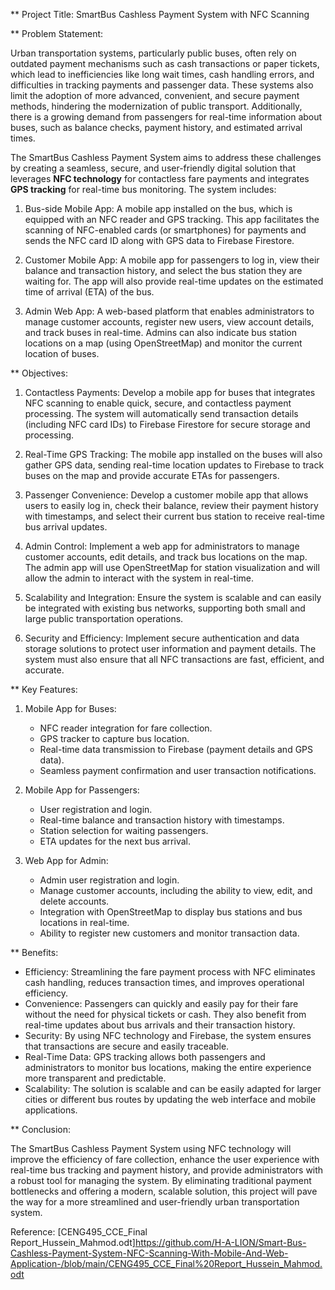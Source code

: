 ** Project Title: SmartBus Cashless Payment System with NFC Scanning

** Problem Statement:

Urban transportation systems, particularly public buses, often rely on outdated payment mechanisms such as cash transactions or paper tickets, which lead to inefficiencies like long wait times, cash handling errors, and difficulties in tracking payments and passenger data. These systems also limit the adoption of more advanced, convenient, and secure payment methods, hindering the modernization of public transport. Additionally, there is a growing demand from passengers for real-time information about buses, such as balance checks, payment history, and estimated arrival times.

The SmartBus Cashless Payment System aims to address these challenges by creating a seamless, secure, and user-friendly digital solution that leverages **NFC technology** for contactless fare payments and integrates **GPS tracking** for real-time bus monitoring. The system includes:

1. Bus-side Mobile App: A mobile app installed on the bus, which is equipped with an NFC reader and GPS tracking. This app facilitates the scanning of NFC-enabled cards (or smartphones) for payments and sends the NFC card ID along with GPS data to Firebase Firestore.

2. Customer Mobile App: A mobile app for passengers to log in, view their balance and transaction history, and select the bus station they are waiting for. The app will also provide real-time updates on the estimated time of arrival (ETA) of the bus.

3. Admin Web App: A web-based platform that enables administrators to manage customer accounts, register new users, view account details, and track buses in real-time. Admins can also indicate bus station locations on a map (using OpenStreetMap) and monitor the current location of buses.

** Objectives:

1. Contactless Payments: Develop a mobile app for buses that integrates NFC scanning to enable quick, secure, and contactless payment processing. The system will automatically send transaction details (including NFC card IDs) to Firebase Firestore for secure storage and processing.

2. Real-Time GPS Tracking: The mobile app installed on the buses will also gather GPS data, sending real-time location updates to Firebase to track buses on the map and provide accurate ETAs for passengers.

3. Passenger Convenience: Develop a customer mobile app that allows users to easily log in, check their balance, review their payment history with timestamps, and select their current bus station to receive real-time bus arrival updates.

4. Admin Control: Implement a web app for administrators to manage customer accounts, edit details, and track bus locations on the map. The admin app will use OpenStreetMap for station visualization and will allow the admin to interact with the system in real-time.

5. Scalability and Integration: Ensure the system is scalable and can easily be integrated with existing bus networks, supporting both small and large public transportation operations.

6. Security and Efficiency: Implement secure authentication and data storage solutions to protect user information and payment details. The system must also ensure that all NFC transactions are fast, efficient, and accurate.

** Key Features:

1. Mobile App for Buses:
   - NFC reader integration for fare collection.
   - GPS tracker to capture bus location.
   - Real-time data transmission to Firebase (payment details and GPS data).
   - Seamless payment confirmation and user transaction notifications.

2. Mobile App for Passengers:
   - User registration and login.
   - Real-time balance and transaction history with timestamps.
   - Station selection for waiting passengers.
   - ETA updates for the next bus arrival.

3. Web App for Admin:
   - Admin user registration and login.
   - Manage customer accounts, including the ability to view, edit, and delete accounts.
   - Integration with OpenStreetMap to display bus stations and bus locations in real-time.
   - Ability to register new customers and monitor transaction data.

** Benefits:

- Efficiency: Streamlining the fare payment process with NFC eliminates cash handling, reduces transaction times, and improves operational efficiency.
- Convenience: Passengers can quickly and easily pay for their fare without the need for physical tickets or cash. They also benefit from real-time updates about bus arrivals and their transaction history.
- Security: By using NFC technology and Firebase, the system ensures that transactions are secure and easily traceable.
- Real-Time Data: GPS tracking allows both passengers and administrators to monitor bus locations, making the entire experience more transparent and predictable.
- Scalability: The solution is scalable and can be easily adapted for larger cities or different bus routes by updating the web interface and mobile applications.

** Conclusion:

The SmartBus Cashless Payment System using NFC technology will improve the efficiency of fare collection, enhance the user experience with real-time bus tracking and payment history, and provide administrators with a robust tool for managing the system. By eliminating traditional payment bottlenecks and offering a modern, scalable solution, this project will pave the way for a more streamlined and user-friendly urban transportation system.

Reference: [CENG495_CCE_Final Report_Hussein_Mahmod.odt]https://github.com/H-A-LION/Smart-Bus-Cashless-Payment-System-NFC-Scanning-With-Mobile-And-Web-Application-/blob/main/CENG495_CCE_Final%20Report_Hussein_Mahmod.odt

